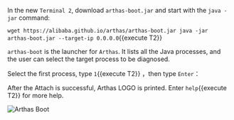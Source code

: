 



In the new `Terminal 2`, download `arthas-boot.jar` and start with the `java -jar` command:

`wget https://alibaba.github.io/arthas/arthas-boot.jar
java -jar arthas-boot.jar --target-ip 0.0.0.0`{{execute T2}}

`arthas-boot` is the launcher for `Arthas`. It lists all the Java processes, and the user can select the target process to be diagnosed.

Select the first process, type `1`{{execute T2}} ，then type `Enter`：

After the Attach is successful, Arthas LOGO is printed. Enter `help`{{execute T2}} for more help.

![Arthas Boot](/arthas/scenarios/arthas-en/assets/arthas-boot.png)
